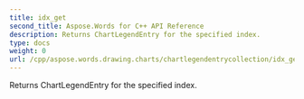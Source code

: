 ```yaml
---
title: idx_get
second_title: Aspose.Words for C++ API Reference
description: Returns ChartLegendEntry for the specified index. 
type: docs
weight: 0
url: /cpp/aspose.words.drawing.charts/chartlegendentrycollection/idx_get/
---
```


Returns ChartLegendEntry for the specified index. 

